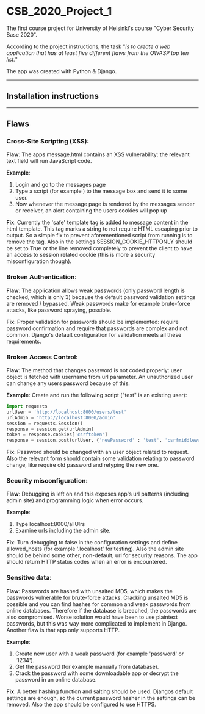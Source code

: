 # CSB_2020_Project_1

The first course project for University of Helsinki's course "Cyber Security Base 2020".

According to the project instructions, the task "*is to create a web application that has at least five different flaws from the OWASP top ten list.*" 

The app was created with Python & Django.

---
## Installation instructions

---
## Flaws

### Cross-Site Scripting (XSS):
**Flaw**: The apps message.html contains an XSS vulnerability: the relevant text field will run JavaScript code.

**Example**: 
1. Login and go to the messages page
2. Type a script (for example <script>alert(document.cookie)</script>) to the message box and send it to some user.
3. Now whenever the message page is rendered by the messages sender or receiver, an alert containing the users cookies will pop up

**Fix**: Currently the 'safe' template tag is added to message content in the html template. This tag marks a string to not require HTML escaping prior to output. So a simple fix to prevent aforementioned script from running is to remove the tag. Also in the settings SESSION_COOKIE_HTTPONLY should be set to True or the line removed completely to prevent the client to have an access to session related cookie (this is more a security misconfiguration though).

### Broken Authentication:
**Flaw**: The application allows weak passwords (only password length is checked, which is only 3) because the default password validation settings are removed / bypassed. Weak passwords make for example brute-force attacks, like password spraying, possible.

**Fix**: Proper validation for passwords should be implemented: require password confirmation and require that passwords are complex and not common. Django's default configuration for validation meets all these requirements. 

### Broken Access Control:
**Flaw**: The method that changes password is not coded properly: user object is fetched with username from url parameter. An unauthorized user can change any users password because of this.

**Example**: 
Create and run the following script ("test" is an existing user):
```python
import requests
urlUser = 'http://localhost:8000/users/test'
urlAdmin = 'http://localhost:8000/admin'
session = requests.Session()
response = session.get(urlAdmin)
token = response.cookies['csrftoken']
response = session.post(urlUser, {'newPassword' : 'test', 'csrfmiddlewaretoken' : token })
```
**Fix**: Password should be changed with an user object related to request. Also the relevant form should contain some validation relating to password change, like require old password and retyping the new one. 

### Security misconfiguration:
**Flaw**: Debugging is left on and this exposes app's url patterns (including admin site) and programming logic when error occurs.

**Example**:
1. Type localhost:8000/allUlrs
2. Examine urls including the admin site.

**Fix**:
Turn debugging to false in the configuration settings and define allowed_hosts (for example '.localhost' for testing). Also the admin site should be behind some other, non-default, url for security reasons. The app should return HTTP status codes when an error is encountered. 

### Sensitive data:
**Flaw**: Passwords are hashed with unsalted MD5, which makes the passwords vulnerable for brute-force attacks. Cracking unsalted MD5 is possible and you can find hashes for common and weak passwords from online databases. Therefore if the database is breached, the passwords are also compromised. Worse solution would have been to use plaintext passwords, but this was way more complicated to implement in Django. Another flaw is that app only supports HTTP.

**Example**:  
1. Create new user with a weak password (for example 'password' or '1234').
2. Get the password (for example manually from database).
3. Crack the password with some downloadable app or decrypt the password in an online database.

**Fix**: A better hashing function and salting should be used. Djangos default settings are enough, so the current password hasher in the settings can be removed.
Also the app should be configured to use HTTPS.
